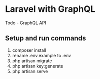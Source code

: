 # Laravel with GraphQL

Todo - GraphQL API

## Setup and run commands

1. composer install
2. rename .env.example to .env
3. php artisan migrate
4. php artisan key:generate 
5. php artisan serve
